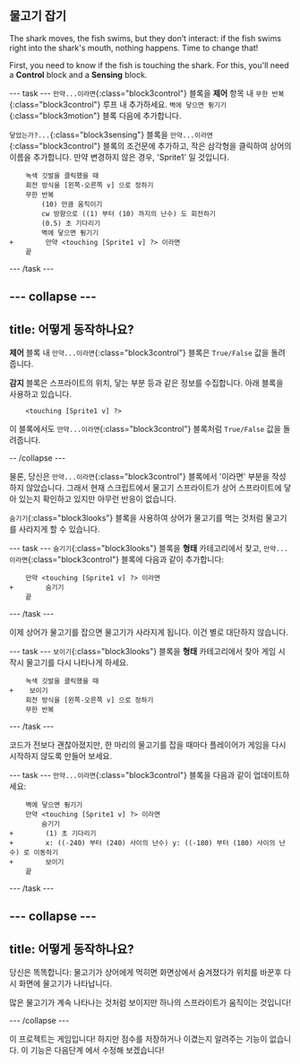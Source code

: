 ## 물고기 잡기

The shark moves, the fish swims, but they don’t interact: if the fish swims right into the shark's mouth, nothing happens. Time to change that!

First, you need to know if the fish is touching the shark. For this, you'll need a **Control** block and a **Sensing** block.

\--- task \--- `만약...이라면`{:class="block3control"} 블록을 **제어** 항목 내 `무한 반복`{:class="block3control"} 루프 내 추가하세요. `벽에 닿으면 튕기기`{:class="block3motion"} 블록 다음에 추가합니다.

`닿았는가?...`{:class="block3sensing"} 블록을 `만약...이라면`{:class="block3control"} 블록의 조건문에 추가하고, 작은 삼각형을 클릭하여 상어의 이름을 추가합니다. 만약 변경하지 않은 경우, 'Sprite1' 일 것입니다.

```blocks3
    녹색 깃발을 클릭했을 때
    회전 방식을 [왼쪽-오른쪽 v] 으로 정하기
    무한 반복
        (10) 만큼 움직이기
        cw 방향으로 ((1) 부터 (10) 까지의 난수) 도 회전하기
        (0.5) 초 기다리기
        벽에 닿으면 튕기기
+        만약 <touching [Sprite1 v] ?> 이라면
    끝
```

\--- /task \---

## \--- collapse \---

## title: 어떻게 동작하나요?

**제어** 블록 내 `만약...이라면`{:class="block3control"} 블록은 `True/False` 값을 돌려줍니다.

**감지** 블록은 스프라이트의 위치, 닿는 부분 등과 같은 정보를 수집합니다. 아래 블록을 사용하고 있습니다.

```blocks3
    <touching [Sprite1 v] ?>
```

이 블록에서도 `만약...이라면`{:class="block3control"} 블록처럼 `True/False` 값을 돌려줍니다.

-- /collapse \---

물론, 당신은 `만약...이라면`{:class="block3control"} 블록에서 '이라면' 부분을 작성하지 않았습니다. 그래서 현재 스크립트에서 물고기 스프라이트가 상어 스프라이트에 닿아 있는지 확인하고 있지만 아무런 반응이 없습니다.

`숨기기`{:class="block3looks"} 블록을 사용하여 상어가 물고기를 먹는 것처럼 물고기를 사라지게 할 수 있습니다.

\--- task \--- `숨기기`{:class="block3looks"} 블록을 **형태** 카테고리에서 찾고, `만약...이라면`{:class="block3control"} 블록에 다음과 같이 추가합니다:

```blocks3
    만약 <touching [Sprite1 v] ?> 이라면
+        숨기기
    끝
```

\--- /task \---

이제 상어가 물고기를 잡으면 물고기가 사라지게 됩니다. 이건 별로 대단하지 않습니다.

\--- task \--- `보이기`{:class="block3looks"} 블록을 **형태** 카테고리에서 찾아 게임 시작시 물고기를 다시 나타나게 하세요.

```blocks3
    녹색 깃발을 클릭했을 때
+    보이기
    회전 방식을 [왼쪽-오른쪽 v] 으로 정하기
    무한 반복
```

\--- /task \---

코드가 전보다 괜찮아졌지만, 한 마리의 물고기를 잡을 때마다 플레이어가 게임을 다시 시작하지 않도록 만들어 보세요.

\--- task \--- `만약...이라면`{:class="block3control"} 블록을 다음과 같이 업데이트하세요:

```blocks3
    벽에 닿으면 튕기기
    만약 <touching [Sprite1 v] ?> 이라면
        숨기기
+        (1) 초 기다리기
+        x: ((-240) 부터 (240) 사이의 난수) y: ((-180) 부터 (180) 사이의 난수) 로 이동하기
+        보이기
    끝
```

\--- /task \---

## \--- collapse \---

## title: 어떻게 동작하나요?

당신은 똑똑합니다: 물고기가 상어에게 먹히면 화면상에서 숨겨졌다가 위치를 바꾼후 다시 화면에 물고기가 나타납니다.

많은 물고기가 계속 나타나는 것처럼 보이지만 하나의 스프라이트가 움직이는 것입니다!

\--- /collapse \---

이 프로젝트는 게임입니다! 하지만 점수를 저장하거나 이겼는지 알려주는 기능이 없습니다. 이 기능은 다음단계 에서 수정해 보겠습니다!
